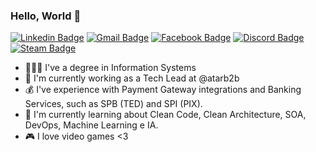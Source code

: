 ### Hello, World 🤖

[![Linkedin Badge](https://img.shields.io/badge/-Linkedin-407294?style=flat-square&logo=Linkedin&logoColor=white&link=https://www.linkedin.com/in/mateus-medeiros-0218b2150/)](https://www.linkedin.com/in/mateus-medeiros-0218b2150/) 
[![Gmail Badge](https://img.shields.io/badge/-Email-B23121?style=flat-square&logo=Gmail&logoColor=white&link=mailto:mateusmedeiros252525@gmail.com)](mailto:mateusmedeiros252525@gmail.com)
[![Facebook Badge](https://img.shields.io/badge/-Facebook-3b5998?style=flat-square&logo=Facebook&logoColor=white&link=https://www.facebook.com/mateus.medeiros.142035/)](https://www.facebook.com/mateus.medeiros.142035/)
[![Discord Badge](https://img.shields.io/badge/-Discord-343945?style=flat-square&logo=Discord&logoColor=white)](https://discord.com) 
[![Steam Badge](https://img.shields.io/badge/-Steam-000000?style=flat-square&logo=Steam&logoColor=white&link=https://steamcommunity.com/profiles/76561198392560980/)](https://steamcommunity.com/profiles/76561198392560980/) 


- 👨🏽‍🎓 I've a degree in Information Systems
- 🔭 I'm currently working as a Tech Lead at @atarb2b
- 💰 I've experience with Payment Gateway integrations and Banking Services, such as SPB (TED) and SPI (PIX).
- 🌱 I'm currently learning about Clean Code, Clean Architecture, SOA, DevOps, Machine Learning e IA.
- 🎮 I love video games <3
